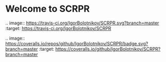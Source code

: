 Welcome to SCRPR
================
.. image:: https://travis-ci.org/IgorBolotnikov/SCRPR.svg?branch=master
    :target: https://travis-ci.org/IgorBolotnikov/SCRPR

.. image:: https://coveralls.io/repos/github/IgorBolotnikov/SCRPR/badge.svg?branch=master
:target: https://coveralls.io/github/IgorBolotnikov/SCRPR?branch=master
